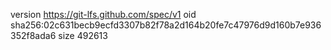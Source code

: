 version https://git-lfs.github.com/spec/v1
oid sha256:02c631becb9ecfd3307b82f78a2d164b20fe7c47976d9d160b7e936352f8ada6
size 492613
